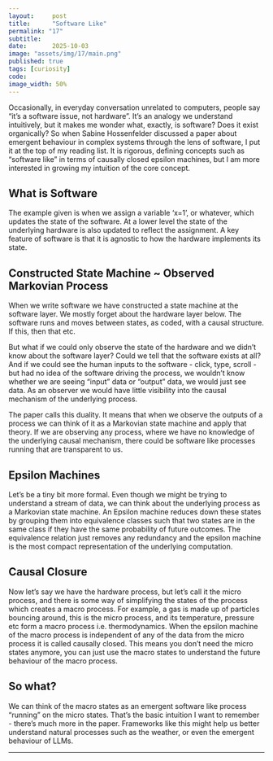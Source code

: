 ```yaml
---
layout:     post
title:      "Software Like"
permalink: "17"
subtitle:   
date:       2025-10-03
image: "assets/img/17/main.png"
published: true
tags: [curiosity]
code: 
image_width: 50%
---
```


Occasionally, in everyday conversation unrelated to computers, people say “it’s a software issue, not hardware”. It’s an analogy we understand intuitively, but it makes me wonder what, exactly, is software? Does it exist organically? So when Sabine Hossenfelder discussed a paper about emergent behaviour in complex systems through the lens of software, I put it at the top of my reading list. It is rigorous, defining concepts such as “software like” in terms of causally closed epsilon machines, but I am more interested in growing my intuition of the core concept. 

## What is Software
The example given is when we assign a variable ‘x=1’, or whatever, which updates the state of the software. At a lower level the state of the underlying hardware is also updated to reflect the assignment. A key feature of software is that it is agnostic to how the hardware implements its state. 

## Constructed State Machine ~ Observed Markovian Process 
When we write software we have constructed a state machine at the software layer. We mostly forget about the hardware layer below. The software runs and moves between states, as coded, with a causal structure. If this, then that etc. 

But what if we could only observe the state of the hardware and we didn’t know about the software layer? Could we tell that the software exists at all? And if we could see the human inputs to the software - click, type, scroll - but had no idea of the software driving the process, we wouldn’t know whether we are seeing “input” data or “output” data, we would just see data. As an observer we would have little visibility into the causal mechanism of the underlying process. 

The paper calls this duality. It means that when we observe the outputs of a process we can think of it as a Markovian state machine and apply that theory. If we are observing any process, where we have no knowledge of the underlying causal mechanism, there could be software like processes running that are transparent to us. 

## Epsilon Machines
Let’s be a tiny bit more formal. Even though we might be trying to understand a stream of data, we can think about the underlying process as a Markovian state machine. An Epsilon machine reduces down these states by grouping them into equivalence classes such that two states are in the same class if they have the same probability of future outcomes. The equivalence relation just removes any redundancy and the epsilon machine is the most compact representation of the underlying computation. 

## Causal Closure
Now let’s say we have the hardware process, but let’s call it the micro process, and there is some way of simplifying the states of the process which creates a macro process. For example, a gas is made up of particles bouncing around, this is the micro process, and its temperature, pressure etc form a macro process i.e. thermodynamics. When the epsilon machine of the macro process is independent of any of the data from the micro process it is called causally closed. This means you don’t need the micro states anymore, you can just use the macro states to understand the future behaviour of the macro process. 

## So what?
We can think of the macro states as an emergent software like process “running” on the micro states. That’s the basic intuition I want to remember - there’s much more in the paper. Frameworks like this might help us better understand natural processes such as the weather, or even the emergent behaviour of LLMs.
___
